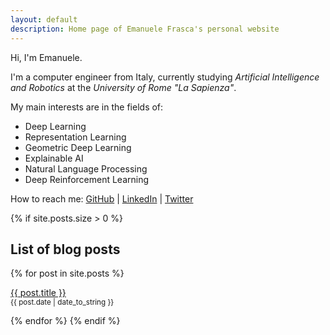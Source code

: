 ```yaml
---
layout: default
description: Home page of Emanuele Frasca's personal website
---
```


Hi, I'm Emanuele.

I'm a computer engineer from Italy, currently studying *Artificial Intelligence and Robotics* at the *University of Rome "La Sapienza"*.

My main interests are in the fields of:
- Deep Learning
- Representation Learning
- Geometric Deep Learning
- Explainable AI
- Natural Language Processing
- Deep Reinforcement Learning


How to reach me:
[GitHub](https://github.com/noostale) \| [LinkedIn](https://www.linkedin.com/in/emanuele-frasca) \| [Twitter](https://twitter.com/noostale)


{% if site.posts.size > 0 %}
  ## List of blog posts
  {% for post in site.posts %}
  <p>
    <a href="{{ post.url }}">{{ post.title }}</a>
    <br>
    <small>{{ post.date | date_to_string }}</small>
  </p>
  {% endfor %}
{% endif %}